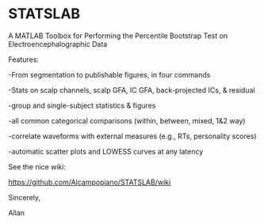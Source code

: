 # STATSLAB
A MATLAB Toolbox for Performing the Percentile Bootstrap Test on Electroencephalographic Data

Features:

-From segmentation to publishable figures, in four commands

-Stats on scalp channels, scalp GFA, IC GFA, back-projected ICs, & residual

-group and single-subject statistics & figures

-all common categorical comparisons (within, between, mixed, 1&2 way)

-correlate waveforms with external measures (e.g., RTs, personality scores)

-automatic scatter plots and LOWESS curves at any latency

See the nice wiki:

https://github.com/Alcampopiano/STATSLAB/wiki

Sincerely,

Allan

